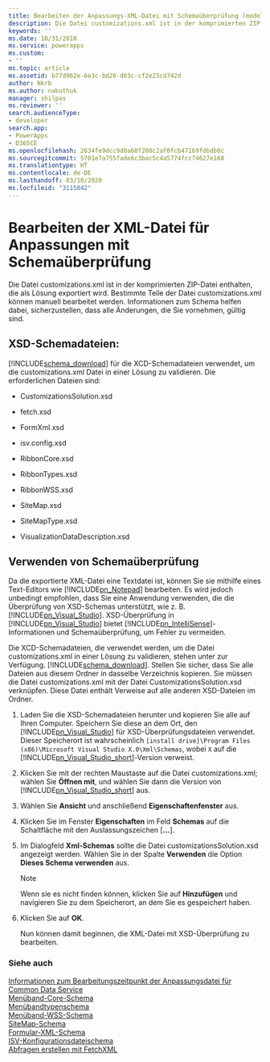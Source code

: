 ```yaml
---
title: Bearbeiten der Anpassungs-XML-Datei mit Schemaüberprüfung (modellgestützte Apps) | Microsoft Docs
description: Die Datei customizations.xml ist in der komprimierten ZIP-Datei enthalten, die als Lösung exportiert wird. Bestimmte Teile der Datei customizations.xml können manuell bearbeitet werden. Informationen zum Schema helfen dabei, sicherzustellen, dass alle Änderungen, die Sie vornehmen, gültig sind.
keywords: ''
ms.date: 10/31/2018
ms.service: powerapps
ms.custom:
- ''
ms.topic: article
ms.assetid: b77d962e-6e3c-bd28-d03c-cf2e23cd742d
author: Nkrb
ms.author: nabuthuk
manager: shilpas
ms.reviewer: ''
search.audienceType:
- developer
search.app:
- PowerApps
- D365CE
ms.openlocfilehash: 2634fe9dcc9d0a68f200c2af0fcb47169fdbdb0c
ms.sourcegitcommit: 5701e7a755fade6c3bac5c4a5774fcc74627e168
ms.translationtype: HT
ms.contentlocale: de-DE
ms.lasthandoff: 03/10/2020
ms.locfileid: "3115842"
---
```

# <a name="edit-the-customizations-xml-file-with-schema-validation"></a>Bearbeiten der XML-Datei für Anpassungen mit Schemaüberprüfung

<!-- https://docs.microsoft.com/dynamics365/customer-engagement/developer/customize-dev/edit-customizations-xml-file-schema-validation -->

Die Datei customizations.xml ist in der komprimierten ZIP-Datei enthalten, die als Lösung exportiert wird. Bestimmte Teile der Datei customizations.xml können manuell bearbeitet werden. Informationen zum Schema helfen dabei, sicherzustellen, dass alle Änderungen, die Sie vornehmen, gültig sind.  
  
## <a name="xsd-schema-files"></a>XSD-Schemadateien:  
 [!INCLUDE[schema_download](../../includes/schema-download.md)] für die XCD-Schemadateien verwendet, um die customizations.xml Datei in einer Lösung zu validieren. Die erforderlichen Dateien sind:  
  
- CustomizationsSolution.xsd  
  
- fetch.xsd  
  
- FormXml.xsd  
  
- isv.config.xsd  
  
- RibbonCore.xsd  
  
- RibbonTypes.xsd  
  
- RibbonWSS.xsd  
  
- SiteMap.xsd  
  
- SiteMapType.xsd  
  
- VisualizationDataDescription.xsd  
  
  
<a name="BKMK_UseSchemaValidation"></a>   
## <a name="using-schema-validation"></a>Verwenden von Schemaüberprüfung  
 Da die exportierte XML-Datei eine Textdatei ist, können Sie sie mithilfe eines Text-Editors wie [!INCLUDE[pn_Notepad](../../includes/pn-notepad.md)] bearbeiten. Es wird jedoch unbedingt empfohlen, dass Sie eine Anwendung verwenden, die die Überprüfung von XSD-Schemas unterstützt, wie z. B. [!INCLUDE[pn_Visual_Studio](../../includes/pn-visual-studio.md)]. XSD-Überprüfung in [!INCLUDE[pn_Visual_Studio](../../includes/pn-visual-studio.md)] <!-- TODO - need to fix this link. The page is not available (or [Visual Studio Express 2012 for Web](https://www.microsoft.com/visualstudio/eng/products/visual-studio-express-for-web))--> bietet [!INCLUDE[pn_IntelliSense](../../includes/pn-intellisense.md)]-Informationen und Schemaüberprüfung, um Fehler zu vermeiden.  
  
 Die XCD-Schemadateien, die verwendet werden, um die Datei customizations.xml in einer Lösung zu validieren, stehen unter  zur Verfügung. [!INCLUDE[schema_download](../../includes/schema-download.md)]. Stellen Sie sicher, dass Sie alle Dateien aus diesem Ordner in dasselbe Verzeichnis kopieren. Sie müssen die Datei customizations.xml mit der Datei CustomizationsSolution.xsd verknüpfen. Diese Datei enthält Verweise auf alle anderen XSD-Dateien im Ordner.  
  
1. Laden Sie die XSD-Schemadateien herunter und kopieren Sie alle auf Ihren Computer. Speichern Sie diese an dem Ort, den [!INCLUDE[pn_Visual_Studio](../../includes/pn-visual-studio.md)] für XSD-Überprüfungsdateien verwendet. Dieser Speicherort ist wahrscheinlich `[install drive]\Program Files (x86)\Microsoft Visual Studio X.0\Xml\Schemas`, wobei `X` auf die [!INCLUDE[pn_Visual_Studio_short](../../includes/pn-visual-studio-short.md)]-Version verweist.  
  
2. Klicken Sie mit der rechten Maustaste auf die Datei customizations.xml; wählen Sie **Öffnen mit**, und wählen Sie dann die Version von [!INCLUDE[pn_Visual_Studio_short](../../includes/pn-visual-studio-short.md)] aus.  
  
3. Wählen Sie **Ansicht** und anschließend **Eigenschaftenfenster** aus.  
  
4. Klicken Sie im Fenster **Eigenschaften** im Feld **Schemas** auf die Schaltfläche mit den Auslassungszeichen [**...**].  
  
5. Im Dialogfeld **Xml-Schemas** sollte die Datei customizationsSolution.xsd angezeigt werden. Wählen Sie in der Spalte **Verwenden** die Option **Dieses Schema verwenden** aus.  
  
   > [!NOTE]
   >  Wenn sie es nicht finden können, klicken Sie auf **Hinzufügen** und navigieren Sie zu dem Speicherort, an dem Sie es gespeichert haben.  
  
6. Klicken Sie auf **OK**.  
  
   Nun können damit beginnen, die XML-Datei mit XSD-Überprüfung zu bearbeiten.  
  
### <a name="see-also"></a>Siehe auch

[Informationen zum Bearbeitungszeitpunkt der Anpassungsdatei für Common Data Service](when-edit-customization-file.md)<br/> 
[Menüband-Core-Schema](ribbon-core-schema.md)<br/>
[Menübandtypenschema](ribbon-types-schema.md)<br/>
[Menüband-WSS-Schema](ribbon-wss-schema.md)<br/>
[SiteMap-Schema](/dynamics365/customer-engagement/developer/customize-dev/sitemap-schema)<br/>   <!-- TODO need to fix link relevant to the topic in powerapps repo-->
[Formular-XML-Schema](form-xml-schema.md)     
[ISV-Konfigurationsdateischema](/dynamics365/customer-engagement/developer/customize-dev/isv-configuration-file-schema)<br/>   <!-- TODO need to fix link relevant to the topic in powerapps repo-->
[Abfragen erstellen mit FetchXML](/dynamics365/customer-engagement/developer/org-service/build-queries-fetchxml) <!-- TODO need to fix link relevant to the topic in powerapps repo-->
